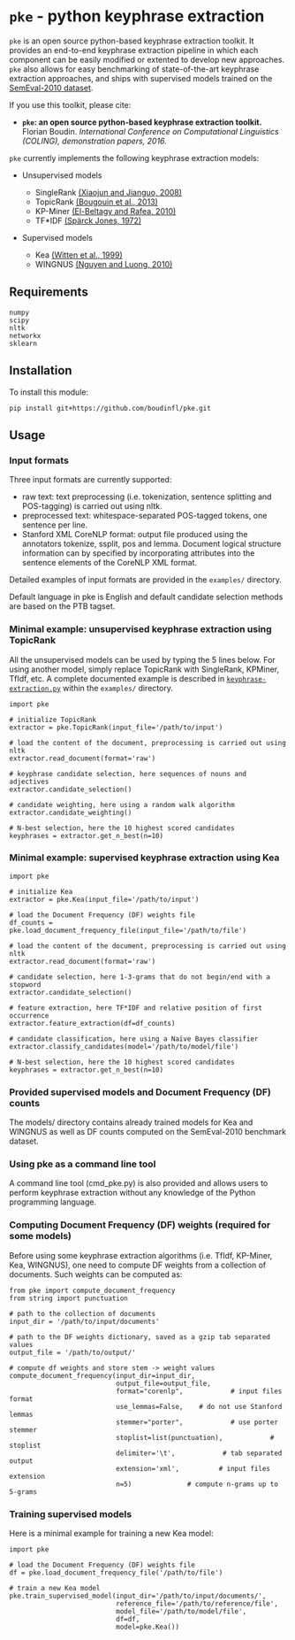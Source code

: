 # `pke` - python keyphrase extraction

`pke` is an open source python-based keyphrase extraction toolkit. It provides
an end-to-end keyphrase extraction pipeline in which each component can be
easily modified or extented to develop new approaches. `pke` also allows for 
easy benchmarking of state-of-the-art keyphrase extraction approaches, and 
ships with supervised models trained on the
[SemEval-2010 dataset](http://aclweb.org/anthology/S10-1004).

If you use this toolkit, please cite:

 - **`pke`: an open source python-based keyphrase extraction toolkit.** Florian
   Boudin. *International Conference on Computational Linguistics (COLING), 
   demonstration papers, 2016.*

`pke` currently implements the following keyphrase extraction models:

- Unsupervised models
  - SingleRank [(Xiaojun and Jianguo, 2008)][1]
  - TopicRank [(Bougouin et al., 2013)][2]
  - KP-Miner [(El-Beltagy and Rafea, 2010)][3]
  - TF*IDF [(Spärck Jones, 1972)][4]

- Supervised models
  - Kea [(Witten et al., 1999)][5]
  - WINGNUS [(Nguyen and Luong, 2010)][6]

## Requirements

    numpy
    scipy
    nltk
    networkx
    sklearn

## Installation

To install this module:

    pip install git+https://github.com/boudinfl/pke.git

## Usage

### Input formats

Three input formats are currently supported:
  - raw text: text preprocessing (i.e. tokenization, sentence splitting and
    POS-tagging) is carried out using nltk.
  - preprocessed text: whitespace-separated POS-tagged tokens, one sentence per
    line.
  - Stanford XML CoreNLP format: output file produced using the annotators
    tokenize, ssplit, pos and lemma. Document logical structure information can
    by specified by incorporating attributes into the sentence elements of the
    CoreNLP XML format.

Detailed examples of input formats are provided in the `examples/` directory.

Default language in pke is English and default candidate selection methods are
based on the PTB tagset.

### Minimal example: unsupervised keyphrase extraction using TopicRank

All the unsupervised models can be used by typing the 5 lines below. For using
another model, simply replace TopicRank with SingleRank, KPMiner, TfIdf, etc.
A complete documented example is described in [`keyphrase-extraction.py`][7]
within the `examples/` directory.

    import pke

    # initialize TopicRank
    extractor = pke.TopicRank(input_file='/path/to/input')

    # load the content of the document, preprocessing is carried out using nltk
    extractor.read_document(format='raw')

    # keyphrase candidate selection, here sequences of nouns and adjectives
    extractor.candidate_selection()

    # candidate weighting, here using a random walk algorithm
    extractor.candidate_weighting()

    # N-best selection, here the 10 highest scored candidates
    keyphrases = extractor.get_n_best(n=10)


### Minimal example: supervised keyphrase extraction using Kea

    import pke

    # initialize Kea
    extractor = pke.Kea(input_file='/path/to/input')

    # load the Document Frequency (DF) weights file
    df_counts = pke.load_document_frequency_file(input_file='/path/to/file')

    # load the content of the document, preprocessing is carried out using nltk
    extractor.read_document(format='raw')

    # candidate selection, here 1-3-grams that do not begin/end with a stopword
    extractor.candidate_selection()

    # feature extraction, here TF*IDF and relative position of first occurrence
    extractor.feature_extraction(df=df_counts)

    # candidate classification, here using a Naïve Bayes classifier
    extractor.classify_candidates(model='/path/to/model/file')

    # N-best selection, here the 10 highest scored candidates
    keyphrases = extractor.get_n_best(n=10)

### Provided supervised models and Document Frequency (DF) counts

The models/ directory contains already trained models for Kea and WINGNUS as
well as DF counts computed on the SemEval-2010 benchmark dataset.

### Using pke as a command line tool

A command line tool (cmd_pke.py) is also provided and allows users to perform 
keyphrase extraction without any knowledge of the Python programming language.

### Computing Document Frequency (DF) weights (required for some models)

Before using some keyphrase extraction algorithms (i.e. TfIdf, KP-Miner, Kea,
WINGNUS), one need to compute DF weights from a collection of documents. Such
weights can be computed as:

    from pke import compute_document_frequency
    from string import punctuation

    # path to the collection of documents
    input_dir = '/path/to/input/documents'

    # path to the DF weights dictionary, saved as a gzip tab separated values
    output_file = '/path/to/output/'

    # compute df weights and store stem -> weight values
    compute_document_frequency(input_dir=input_dir,
                               output_file=output_file,
                               format="corenlp",            # input files format
                               use_lemmas=False,    # do not use Stanford lemmas
                               stemmer="porter",            # use porter stemmer
                               stoplist=list(punctuation),            # stoplist
                               delimiter='\t',            # tab separated output
                               extension='xml',          # input files extension
                               n=5)              # compute n-grams up to 5-grams

### Training supervised models

Here is a minimal example for training a new Kea model:

    import pke

    # load the Document Frequency (DF) weights file
    df = pke.load_document_frequency_file('/path/to/file')

    # train a new Kea model
    pke.train_supervised_model(input_dir='/path/to/input/documents/',
                               reference_file='/path/to/reference/file',
                               model_file='/path/to/model/file',
                               df=df,
                               model=pke.Kea())


[1]: http://aclweb.org/anthology/C08-1122.pdf
[2]: http://aclweb.org/anthology/I13-1062.pdf
[3]: http://aclweb.org/anthology/S10-1041.pdf
[4]: https://www.cl.cam.ac.uk/archive/ksj21/ksjdigipapers/jdoc72.pdf
[5]: http://arxiv.org/ftp/cs/papers/9902/9902007.pdf
[6]: http://aclweb.org/anthology/S10-1035.pdf
[7]: https://github.com/boudinfl/pke/blob/master/examples/keyphrase-extraction.py
